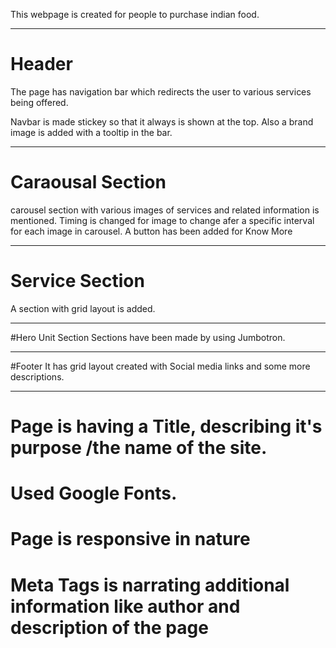This webpage is created for people to purchase indian food.

***************
 # Header
The page has navigation bar which redirects the user to various services being offered.

Navbar is made stickey so that it always is shown at the top. Also a brand image is added with a tooltip in the bar.

***************
 # Caraousal Section
carousel section with various images of services and related information is mentioned.
Timing is changed for image to change afer a specific interval for each image in carousel.
A button has been added for Know More

*******
# Service Section
A section with grid layout is added.

*******
#Hero Unit Section
Sections have been made by using Jumbotron.

*******************************
#Footer
It has grid layout created with Social media links and some more descriptions.


*****************
# Page is having a Title, describing it's purpose /the name of the site.
# Used Google Fonts.
# Page is responsive in nature
# Meta Tags is narrating additional information like author and description of the page



